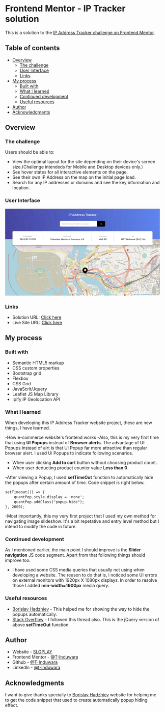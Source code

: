 # Frontend Mentor - IP Tracker solution

This is a solution to the [IP Address Tracker challenge on Frontend Mentor](https://www.frontendmentor.io/challenges/ip-address-tracker-I8-0yYAH0).

## Table of contents

- [Overview](#overview)
  - [The challenge](#the-challenge)
  - [User Interface](#user-interface)
  - [Links](#links)
- [My process](#my-process)
  - [Built with](#built-with)
  - [What I learned](#what-i-learned)
  - [Continued development](#continued-development)
  - [Useful resources](#useful-resources)
- [Author](#author)
- [Acknowledgments](#acknowledgments)

## Overview

### The challenge

Users should be able to:

- View the optimal layout for the site depending on their device's screen size.(Challenge intendeds for Mobile and Desktop devices only.)
- See hover states for all interactive elements on the page.
- See their own IP Address on the map on the initial page load.
- Search for any IP addresses or domains and see the key information and location.

### User Interface

![](images/readme/preview.png)

### Links

- Solution URL: [Click here](https://e-commerce-product-page-gamma.vercel.app/)
- Live Site URL: [Click here](https://ip-tracker-pi-orpin.vercel.app/)

## My process

### Built with

- Semantic HTML5 markup
- CSS custom properties
- Bootstrap grid
- Flexbox
- CSS Grid
- JavaScrit/Jquery
- Leaflet JS Map Library
- Ipify IP Geolocation API

### What I learned

When developing this IP Address Tracker website project, these are new things, I have learned.

-How e-commerce website's frontend works
-Also, this is my very first time that using **UI Popups** instead of **Browser alerts**. The advantage of UI Popups instead of alrt is that UI Popup far more attractive than regular browser alert. I used UI Popups to indicate following scenarios.
* When user clicking **Add to cart** button without choosing product count.
* When user deducting product counter value **Less than 0**.

-After viewing a Popup, I used **setTimeOut** function to automatically hide the popups after certain amount of time. Code snippet is right below.
```JS
setTimeout(() => {
    quantPop.style.display = 'none';
    quantPop.addClass("popup-hide");
}, 2000);
```
-Most importantly, this my very first project that I used my own method for navigating image slideshow. It's a bit repetative and entry level method but I intend to modify the code in future.

### Continued development

As I mentioned earlier, the main point I should improve is the **Slider navigation** JS code segment. Apart from that following things should improve too.
* I have used some CSS media queries that usually not using when developing a website. The reason to do that is, I noticed some UI errors on external monitors with 1920px X 1080px displays. In order to resolve those I added **min-width=1900px** media query.

### Useful resources

- [Borislav Hadzhiev](https://bobbyhadz.com/blog/javascript-hide-element-after-few-seconds) - This helped me for showing the way to hide the popups automatically.
- [Stack Overflow](https://stackoverflow.com/questions/820951/hide-div-after-a-few-seconds) - I followed this thread also. This is the jQuery version of above **setTimeOut** function.

## Author

- Website - [SLGPLAY](https://www.slgplay.net)
- Frontend Mentor - [@T-Induwara](https://www.frontendmentor.io/profile/T-Induwara)
- Github - [@T-Induwara](https://github.com/T-Induwara)
- LinkedIn - [@t-induwara](https://www.linkedin.com/in/t-induwara/)

## Acknowledgments

I want to give thanks specially to [Borislav Hadzhiev](https://bobbyhadz.com/blog/javascript-hide-element-after-few-seconds) website for helping me to get the code snippet that used to create automatically popup hiding effect.
